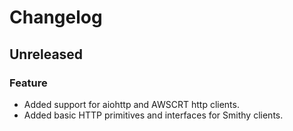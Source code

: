 # Changelog

## Unreleased

### Feature
* Added support for aiohttp and AWSCRT http clients.
* Added basic HTTP primitives and interfaces for Smithy clients.
